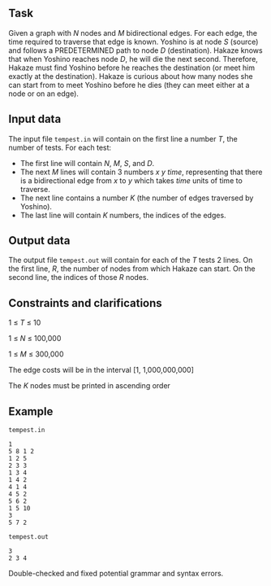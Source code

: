 ## Task

Given a graph with $N$ nodes and $M$ bidirectional edges. For each edge, the time required to traverse that edge is known. Yoshino is at node $S$ (source) and follows a PREDETERMINED path to node $D$ (destination). Hakaze knows that when Yoshino reaches node $D$, he will die the next second. Therefore, Hakaze must find Yoshino before he reaches the destination (or meet him exactly at the destination). Hakaze is curious about how many nodes she can start from to meet Yoshino before he dies (they can meet either at a node or on an edge).

## Input data

The input file `tempest.in` will contain on the first line a number $T$, the number of tests. For each test:
- The first line will contain $N$, $M$, $S$, and $D$.
- The next $M$ lines will contain 3 numbers $x$ $y$ $time$, representing that there is a bidirectional edge from $x$ to $y$ which takes $time$ units of time to traverse.
- The next line contains a number $K$ (the number of edges traversed by Yoshino).
- The last line will contain $K$ numbers, the indices of the edges.

## Output data

The output file `tempest.out` will contain for each of the $T$ tests 2 lines. On the first line, $R$, the number of nodes from which Hakaze can start. On the second line, the indices of those $R$ nodes.

## Constraints and clarifications

1 $\leq$ $T$ $\leq$ 10

1 $\leq$ $N$ $\leq$ 100,000

1 $\leq$ $M$ $\leq$ 300,000

The edge costs will be in the interval \[1, 1,000,000,000\]

The $K$ nodes must be printed in ascending order

## Example

`tempest.in`
```
1  
5 8 1 2
1 2 5 
2 3 3
1 3 4
1 4 2
4 1 4
4 5 2
5 6 2
1 5 10
3
5 7 2
```

`tempest.out`
```
3  
2 3 4
```

Double-checked and fixed potential grammar and syntax errors.